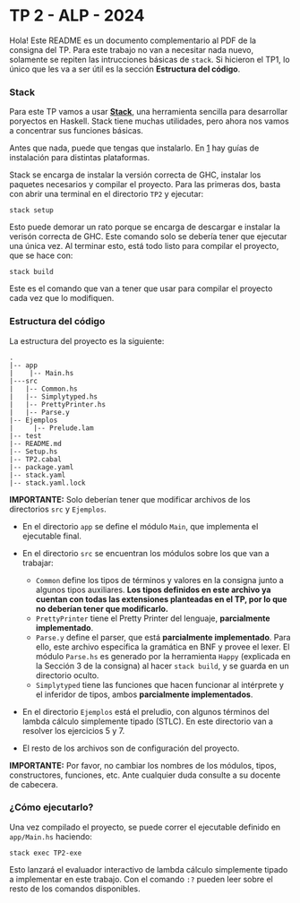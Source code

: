 # TP 2 - ALP - 2024

Hola! Este README es un documento complementario al PDF de la consigna del TP. Para este trabajo no van a necesitar nada nuevo, solamente se repiten las intrucciones básicas de `stack`. Si hicieron el TP1, lo único que les va a ser útil  es la sección **Estructura del código**.

### Stack
Para este TP vamos a usar [**Stack**](https://docs.haskellstack.org/), una herramienta sencilla para desarrollar poryectos en Haskell. Stack tiene muchas utilidades, pero ahora nos vamos a concentrar sus funciones básicas.

Antes que nada, puede que tengas que instalarlo. En [1](https://docs.haskellstack.org/en/stable/README/#how-to-install) hay guías de instalación para distintas plataformas.

Stack se encarga de instalar la versión correcta de GHC, instalar los paquetes necesarios y compilar el proyecto. Para las primeras dos, basta con abrir una terminal en el directorio `TP2` y ejecutar:
```
stack setup
```
Esto puede demorar un rato porque se encarga de descargar e instalar la verisón correcta de GHC. Este comando solo se debería tener que ejecutar una única vez. Al terminar esto, está todo listo para compilar el proyecto, que se hace con:
```
stack build
```
Este es el comando que van a tener que usar para compilar el proyecto cada vez que lo modifiquen.

### Estructura del código
La estructura del proyecto es la siguiente:
```
.
|-- app
|    |-- Main.hs
|---src
|   |-- Common.hs
|   |-- Simplytyped.hs
|   |-- PrettyPrinter.hs
|   |-- Parse.y
|-- Ejemplos
|     |-- Prelude.lam
|-- test
|-- README.md
|-- Setup.hs
|-- TP2.cabal
|-- package.yaml
|-- stack.yaml
|-- stack.yaml.lock
```
**IMPORTANTE:** Solo deberían tener que modificar archivos de los directorios `src` y `Ejemplos`.

* En el directorio `app` se define el módulo `Main`, que implementa el ejecutable final. 

* En el directorio `src` se encuentran los módulos sobre los que van a trabajar:
  - `Common` define los tipos de términos y valores en la consigna junto a algunos tipos auxiliares. **Los tipos definidos en este archivo ya cuentan con todas las extensiones planteadas en el TP, por lo que no deberían tener que modificarlo.**
  - `PrettyPrinter` tiene el Pretty Printer del lenguaje, **parcialmente implementado**. 
  - `Parse.y` define el parser, que está **parcialmente implementado**. Para ello, este archivo especifica la gramática en BNF y provee el lexer. El módulo `Parse.hs` es generado por la herramienta `Happy` (explicada en la Sección 3 de la consigna) al hacer `stack build`, y se guarda en un directorio oculto.
  - `Simplytyped` tiene las funciones que hacen funcionar al intérprete y el inferidor de tipos, ambos **parcialmente implementados**.

* En el directorio `Ejemplos` está el preludio, con algunos términos del lambda cálculo simplemente tipado (STLC). En este directorio van a resolver los ejercicios 5 y 7.

* El resto de los archivos son de configuración del proyecto.

**IMPORTANTE:** Por favor, no cambiar los nombres de los módulos, tipos, constructores, funciones, etc. Ante cualquier duda consulte a su docente de cabecera.

### ¿Cómo ejecutarlo?

Una vez compilado el proyecto, se puede correr el ejecutable definido en `app/Main.hs` haciendo:
```
stack exec TP2-exe 
```

Esto lanzará el evaluador interactivo de lambda cálculo simplemente tipado a implementar en este trabajo. Con el comando `:?` pueden leer sobre el resto de los comandos disponibles.
